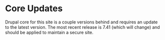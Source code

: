 # Core Updates

Drupal core for this site is a couple versions behind and requires an update to the latest version. The most recent release is 7.41 (which will change) and should be applied to maintain a secure site.